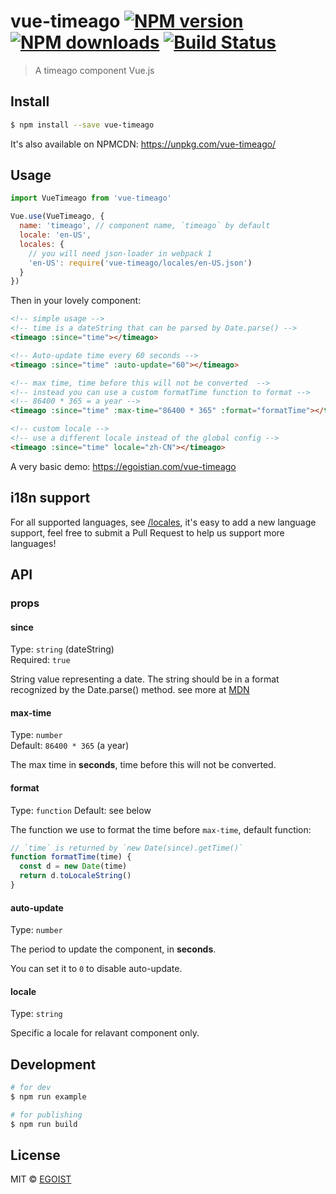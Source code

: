 # vue-timeago [![NPM version](https://img.shields.io/npm/v/vue-timeago.svg)](https://npmjs.com/package/vue-timeago) [![NPM downloads](https://img.shields.io/npm/dm/vue-timeago.svg)](https://npmjs.com/package/vue-timeago) [![Build Status](https://img.shields.io/circleci/project/egoist/vue-timeago/master.svg)](https://circleci.com/gh/egoist/vue-timeago)

> A timeago component Vue.js

## Install

```bash
$ npm install --save vue-timeago
```

It's also available on NPMCDN: https://unpkg.com/vue-timeago/

## Usage

```js
import VueTimeago from 'vue-timeago'

Vue.use(VueTimeago, {
  name: 'timeago', // component name, `timeago` by default
  locale: 'en-US',
  locales: {
    // you will need json-loader in webpack 1
    'en-US': require('vue-timeago/locales/en-US.json')
  }
})
```

Then in your lovely component:

```html
<!-- simple usage -->
<!-- time is a dateString that can be parsed by Date.parse() -->
<timeago :since="time"></timeago>

<!-- Auto-update time every 60 seconds -->
<timeago :since="time" :auto-update="60"></timeago>

<!-- max time, time before this will not be converted  -->
<!-- instead you can use a custom formatTime function to format -->
<!-- 86400 * 365 = a year -->
<timeago :since="time" :max-time="86400 * 365" :format="formatTime"></timeago>

<!-- custom locale -->
<!-- use a different locale instead of the global config -->
<timeago :since="time" locale="zh-CN"></timeago>
```

A very basic demo: https://egoistian.com/vue-timeago

## i18n support

For all supported languages, see [/locales](https://github.com/egoist/vue-timeago/blob/master/locales), it's easy to add a new language support, feel free to submit a Pull Request to help us support more languages!

## API

### props

#### since

Type: `string` (dateString)<br>
Required: `true`

String value representing a date. The string should be in a format recognized by the Date.parse() method. see more at [MDN](https://developer.mozilla.org/en-US/docs/Web/JavaScript/Reference/Global_Objects/Date)

#### max-time

Type: `number`<br>
Default: `86400 * 365` (a year)

The max time in **seconds**, time before this will not be converted.

#### format

Type: `function`
Default: see below

The function we use to format the time before `max-time`, default function:

```js
// `time` is returned by `new Date(since).getTime()`
function formatTime(time) {
  const d = new Date(time)
  return d.toLocaleString()
}
```

#### auto-update

Type: `number`

The period to update the component, in **seconds**.

You can set it to `0` to disable auto-update.

#### locale

Type: `string`

Specific a locale for relavant component only.

## Development

```bash
# for dev
$ npm run example

# for publishing
$ npm run build
```

## License

MIT © [EGOIST](https://github.com/egoist)
